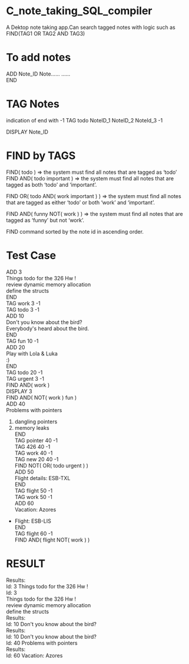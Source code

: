 # C_note_taking_SQL_compiler
A Dektop note taking app.Can search tagged notes with logic such as FIND(TAG1 OR TAG2 AND TAG3)  
# To add notes
ADD Note_ID
Note......
......  
END
# TAG Notes  
indication of end with -1
TAG todo NoteID_1 NoteID_2 NoteId_3 -1  
  
DISPLAY Note_ID  

# FIND by TAGS  
 FIND( todo ) => the system must find all notes that are tagged as ‘todo’  
 FIND AND( todo important ) ⇒ the system must find all notes that are tagged as
both ‘todo’ and ‘important’.  

FIND OR( todo AND( work important ) ) ⇒ the system must find all notes that
are tagged as either ‘todo’ or both ‘work’ and ‘important’.  

FIND AND( funny NOT( work ) ) ⇒ the system must find all notes that are tagged
as ‘funny’ but not ‘work’.  

FIND command sorted by the note id in
ascending order.  

# Test Case  
ADD 3  
Things todo for the 326 Hw !  
  review dynamic memory allocation  
  define the structs  
END  
TAG work 3 -1  
TAG todo 3 -1  
ADD 10  
Don't you know about the bird?  
Everybody's heard about the bird.  
END  
TAG fun 10 -1  
ADD 20  
 Play with Lola & Luka   
          :)  
END  
TAG todo 20 -1   
TAG urgent 3 -1  
FIND AND( work )  
DISPLAY 3  
FIND AND( NOT( work ) fun )  
ADD 40  
Problems with pointers    
1. dangling pointers  
2. memory leaks   
END  
TAG pointer 40 -1  
TAG 426 40 -1  
TAG work 40 -1  
TAG new 20 40 -1  
FIND NOT( OR( todo urgent ) )  
ADD 50  
Flight details: ESB-TXL  
END  
TAG flight 50 -1  
TAG work 50 -1  
ADD 60  
Vacation: Azores   
* Flight: ESB-LIS  
END  
TAG flight 60 -1  
FIND AND( flight NOT( work ) )    
# RESULT
Results:  
Id: 3 Things todo for the 326 Hw !  
Id: 3  
Things todo for the 326 Hw !  
  review dynamic memory allocation  
  define the structs  
Results:  
Id: 10 Don't you know about the bird?  
Results:  
Id: 10 Don't you know about the bird?  
Id: 40 Problems with pointers  
Results:  
Id: 60 Vacation: Azores  
